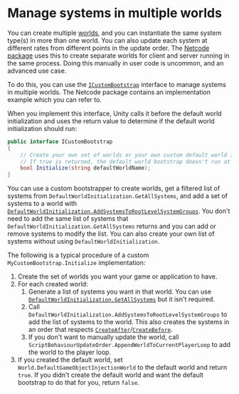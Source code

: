 # Manage systems in multiple worlds

You can create multiple [worlds](concepts-worlds.md), and you can instantiate the same system type(s) in more than one world. You can also update each system at different rates from different points in the update order. The [Netcode package](https://docs.unity3d.com/Packages/com.unity.netcode@latest) uses this to create separate worlds for client and server running in the same process.
Doing this manually in user code is uncommon, and an advanced use case. 

To do this, you can use the [`ICustomBootstrap`](xref:Unity.Entities.ICustomBootstrap) interface to manage systems in multiple worlds. The Netcode package contains an implementation example which you can refer to.

When you implement this interface, Unity calls it before the default world initialization and uses the return value to determine if the default world initialization should run:

``` c#
public interface ICustomBootstrap
{
    // Create your own set of worlds or your own custom default world in this method.
    // If true is returned, the default world bootstrap doesn't run at all and no additional worlds are created.
    bool Initialize(string defaultWorldName);
}
```

You can use a custom bootstrapper to create worlds, get a filtered list of systems from
`DefaultWorldInitialization.GetAllSystems`, and add a set of systems to a world with
[`DefaultWorldInitialization.AddSystemsToRootLevelSystemGroups`](xref:Unity.Entities.DefaultWorldInitialization.AddSystemsToRootLevelSystemGroups*). You don't need to add the same list of systems that `DefaultWorldInitialization.GetAllSystems` returns and you can add
or remove systems to modify the list. You can also create your own list of systems without using `DefaultWorldInitialization`.

The following is a typical procedure of a custom `MyCustomBootstrap.Initialize` implementation:

1. Create the set of worlds you want your game or application to have.
1. For each created world:
    1. Generate a list of systems you want in that world. You can use [`DefaultWorldInitialization.GetAllSystems`](xref:Unity.Entities.DefaultWorldInitialization.GetAllSystems*) but it isn't required.
    1. Call `DefaultWorldInitialization.AddSystemsToRootLevelSystemGroups` to add the list of systems to the world. 
This also creates the systems in an order that respects [`CreateAfter`](xref:Unity.Entities.CreateAfterAttribute)/[`CreateBefore`](xref:Unity.Entities.CreateBeforeAttribute). 
    1. If you don't want to manually update the world, call `ScriptBehaviourUpdateOrder.AppendWorldToCurrentPlayerLoop` to add the world to the player loop.
1. If you created the default world, set `World.DefaultGameObjectInjectionWorld` to the default world and return `true`. If you didn't create the default world and want the default bootstrap to do that for you, return `false`.
